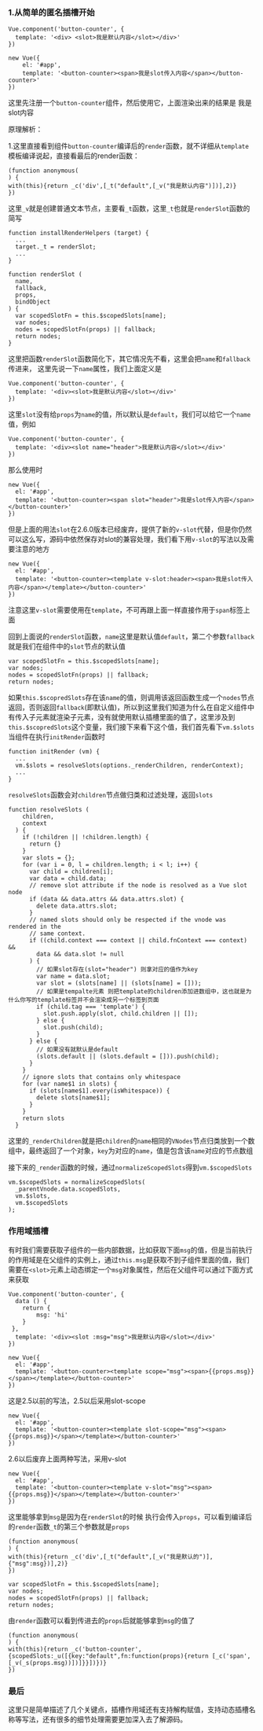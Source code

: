 
### 1.从简单的匿名插槽开始
```
Vue.component('button-counter', {
  template: '<div> <slot>我是默认内容</slot></div>'
})
```
```
new Vue({
	el: '#app',
	template: '<button-counter><span>我是slot传入内容</span></button-counter>'
})
```
这里先注册一个`button-counter`组件，然后使用它，上面渲染出来的结果是 我是slot内容

原理解析：

1.这里直接看到组件`button-counter`编译后的`render`函数，就不详细从`template`模板编译说起，直接看最后的render函数：
```
(function anonymous(
) {
with(this){return _c('div',[_t("default",[_v("我是默认内容")])],2)}
})
```

这里`_v`就是创建普通文本节点，主要看`_t`函数，这里`_t`也就是`renderSlot`函数的简写

```
function installRenderHelpers (target) {
  ...
  target._t = renderSlot;
  ...
}
```

```
function renderSlot (
  name,
  fallback,
  props,
  bindObject
) {
  var scopedSlotFn = this.$scopedSlots[name];
  var nodes;
  nodes = scopedSlotFn(props) || fallback;
  return nodes;
}
```

这里把函数`renderSlot`函数简化下，其它情况先不看，这里会把`name`和`fallback`传进来，
这里先说一下`name`属性，我们上面定义是
```
Vue.component('button-counter', {
  template: '<div><slot>我是默认内容</slot></div>'
})
```
这里`slot`没有给`props`为`name`的值，所以默认是`default`，我们可以给它一个`name`值，例如

```
Vue.component('button-counter', {
  template: '<div><slot name="header">我是默认内容</slot></div>'
})
```

那么使用时
```
new Vue({
  el: '#app',
  template: '<button-counter><span slot="header">我是slot传入内容</span></button-counter>'
})
```

但是上面的用法`slot`在2.6.0版本已经废弃，提供了新的`v-slot`代替，但是你仍然可以这么写，源码中依然保存对slot的兼容处理，我们看下用`v-slot`的写法以及需要注意的地方
```
new Vue({
  el: '#app',
  template: '<button-counter><template v-slot:header><span>我是slot传入内容</span></template></button-counter>'
})
```
注意这里`v-slot`需要使用在`template`，不可再跟上面一样直接作用于`span`标签上面

回到上面说的`renderSlot`函数，`name`这里是默认值`default`，第二个参数`fallback`就是我们在组件中的`slot`节点的默认值
```
var scopedSlotFn = this.$scopedSlots[name];
var nodes;
nodes = scopedSlotFn(props) || fallback;
return nodes;
```

如果`this.$scopredSlots`存在该`name`的值，则调用该返回函数生成一个`nodes`节点返回，否则返回`fallback`(即默认值)，所以到这里我们知道为什么在自定义组件中有传入子元素就渲染子元素，没有就使用默认插槽里面的值了，这里涉及到`this.$scopredSlots`这个变量，我们接下来看下这个值，我们首先看下`vm.$slots` 
当组件在执行`initRender`函数时
```
function initRender (vm) {
  ...
  vm.$slots = resolveSlots(options._renderChildren, renderContext);
  ...
}
```

`resolveSlots`函数会对`children`节点做归类和过滤处理，返回`slots`

```
function resolveSlots (
    children,
    context
  ) {
    if (!children || !children.length) {
      return {}
    }
    var slots = {};
    for (var i = 0, l = children.length; i < l; i++) {
      var child = children[i];
      var data = child.data;
      // remove slot attribute if the node is resolved as a Vue slot node
      if (data && data.attrs && data.attrs.slot) {
        delete data.attrs.slot;
      }
      // named slots should only be respected if the vnode was rendered in the
      // same context.
      if ((child.context === context || child.fnContext === context) &&
        data && data.slot != null
      ) {
        // 如果slot存在(slot="header") 则拿对应的值作为key
        var name = data.slot;
        var slot = (slots[name] || (slots[name] = []));
        // 如果是tempalte元素 则把template的children添加进数组中，这也就是为什么你写的template标签并不会渲染成另一个标签到页面
        if (child.tag === 'template') {
          slot.push.apply(slot, child.children || []);
        } else {
          slot.push(child);
        }
      } else {
        // 如果没有就默认是default
        (slots.default || (slots.default = [])).push(child);
      }
    }
    // ignore slots that contains only whitespace
    for (var name$1 in slots) {
      if (slots[name$1].every(isWhitespace)) {
        delete slots[name$1];
      }
    }
    return slots
  }
```
这里的`_renderChildren`就是把`children`的`name`相同的`VNodes`节点归类放到一个数组中，最终返回了一个对象，`key`为对应的`name`，值是包含该`name`对应的节点数组

接下来的`_render`函数的时候，通过`normalizeScopedSlots`得到`vm.$scopedSlots`

```
vm.$scopedSlots = normalizeScopedSlots(
  _parentVnode.data.scopedSlots,
  vm.$slots,
  vm.$scopedSlots
);
```

### 作用域插槽
有时我们需要获取子组件的一些内部数据，比如获取下面`msg`的值，但是当前执行的作用域是在父组件的实例上，通过`this.msg`是获取不到子组件里面的值，我们需要在`<slot>`元素上动态绑定一个`msg`对象属性，然后在父组件可以通过下面方式来获取

```
Vue.component('button-counter', {
  data () {
    return {
        msg: 'hi'
    }
 },
  template: '<div><slot :msg="msg">我是默认内容</slot></div>'
})
```
```
new Vue({
  el: '#app',
  template: '<button-counter><template scope="msg"><span>{{props.msg}}</span></template></button-counter>'
})
```

这是2.5以前的写法，2.5以后采用slot-scope

```
new Vue({
  el: '#app',
  template: '<button-counter><template slot-scope="msg"><span>{{props.msg}}</span></template></button-counter>'
})
```

2.6以后废弃上面两种写法，采用v-slot
```
new Vue({
  el: '#app',
  template: '<button-counter><template v-slot="msg"><span>{{props.msg}}</span></template></button-counter>'
})
```

这里能够拿到`msg`是因为在`renderSlot`的时候 执行会传入`props`，可以看到编译后的`render`函数`_t`的第三个参数就是`props`

```
(function anonymous(
) {
with(this){return _c('div',[_t("default",[_v("我是默认的")],{"msg":msg})],2)}
})
```

```
var scopedSlotFn = this.$scopedSlots[name];
var nodes;
nodes = scopedSlotFn(props) || fallback;
return nodes;
```

由`render`函数可以看到传进去的`props`后就能够拿到`msg`的值了
```
(function anonymous(
) {
with(this){return _c('button-counter',{scopedSlots:_u([{key:"default",fn:function(props){return [_c('span',[_v(_s(props.msg))])]}}])})}
})
```

### 最后
这里只是简单描述了几个关键点，插槽作用域还有支持解构赋值，支持动态插槽名称等写法，还有很多的细节处理需要更加深入去了解源码。